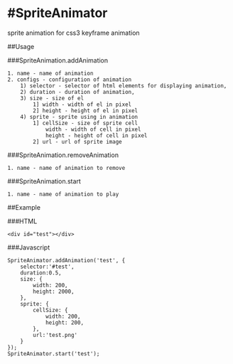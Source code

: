 #SpriteAnimator
==============

sprite animation for css3 keyframe animation

##Usage

###SpriteAnimation.addAnimation

    1. name - name of animation
    2. configs - configuration of animation
        1) selector - selector of html elements for displaying animation,
        2) duration - duration of animation,
        3) size - size of el
            1] width - width of el in pixel
            2] height - height of el in pixel
        4) sprite - sprite using in animation
            1] cellSize - size of sprite cell
                width - width of cell in pixel
                height - height of cell in pixel
            2] url - url of sprite image

###SpriteAnimation.removeAnimation

    1. name - name of animation to remove

###SpriteAnimation.start

    1. name - name of animation to play
    
##Example

###HTML

    <div id="test"></div>

###Javascript

    SpriteAnimator.addAnimation('test', {
        selector:'#test',
        duration:0.5,
        size: {
            width: 200,
            height: 2000,
        },
        sprite: {
            cellSize: {
                width: 200,
                height: 200,
            },
            url:'test.png'
        }
    });
    SpriteAnimator.start('test');
